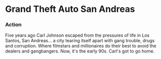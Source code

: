 # Grand Theft Auto San Andreas

### Action

Five years ago Carl Johnson escaped from the pressures of life in Los Santos, San Andreas... a city tearing itself apart with gang trouble, drugs and corruption. Where filmstars and millionaires do their best to avoid the dealers and gangbangers. Now, it's the early 90s. Carl's got to go home.
